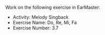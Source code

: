 Work on the following exercise in EarMaster:
- Activity: Melody Singback
- Exercise Name: Do, Re, Mi, Fa
- Exercise Number: 3.7
